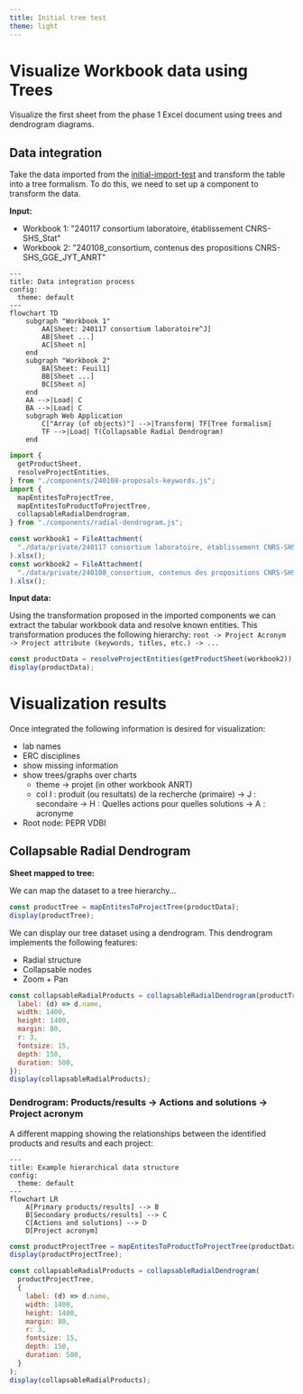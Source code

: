 ```yaml
---
title: Initial tree test
theme: light
---
```


# Visualize Workbook data using Trees

Visualize the first sheet from the phase 1 Excel document using trees and dendrogram diagrams.


## Data integration

Take the data imported from the [initial-import-test](./initial-import-test) and transform the table into a tree formalism.
To do this, we need to set up a component to transform the data.

**Input:**

- Workbook 1: "240117 consortium laboratoire, établissement CNRS-SHS_Stat"
- Workbook 2: "240108_consortium, contenus des propositions CNRS-SHS_GGE_JYT_ANRT"

```mermaid
---
title: Data integration process
config:
  theme: default
---
flowchart TD
    subgraph "Workbook 1"
        AA[Sheet: 240117 consortium laboratoire^J]
        AB[Sheet ...]
        AC[Sheet n]
    end
    subgraph "Workbook 2"
        BA[Sheet: Feuil1]
        BB[Sheet ...]
        BC[Sheet n]
    end
    AA -->|Load| C
    BA -->|Load| C
    subgraph Web Application
        C["Array (of objects)"] -->|Transform| TF[Tree formalism]
        TF -->|Load| T(Collapsable Radial Dendrogram)
    end
```

```js echo
import {
  getProductSheet,
  resolveProjectEntities,
} from "./components/240108-proposals-keywords.js";
import {
  mapEntitesToProjectTree,
  mapEntitesToProductToProjectTree,
  collapsableRadialDendrogram,
} from "./components/radial-dendrogram.js";

const workbook1 = FileAttachment(
  "./data/private/240117 consortium laboratoire, établissement CNRS-SHS_Stat.xlsx"
).xlsx();
const workbook2 = FileAttachment(
  "./data/private/240108_consortium, contenus des propositions CNRS-SHS_GGE_JYT_ANRT.xlsx"
).xlsx();
```

**Input data:**

Using the transformation proposed in the imported components we can extract the tabular workbook data and resolve known entities.
This transformation produces the following hierarchy: `root -> Project Acronym -> Project attribute (keywords, titles, etc.) -> ...`

```js echo
const productData = resolveProjectEntities(getProductSheet(workbook2));
display(productData);
```

# Visualization results

Once integrated the following information is desired for visualization:

- lab names
- ERC disciplines
- show missing information
- show trees/graphs over charts
  - theme → projet (in other workbook ANRT)
  - col I : produit (ou resultats) de la recherche (primaire) → J : secondaire → H : Quelles actions pour quelles solutions → A : acronyme
- Root node: PEPR VDBI

## Collapsable Radial Dendrogram

**Sheet mapped to tree:**

We can map the dataset to a tree hierarchy...

```js echo
const productTree = mapEntitesToProjectTree(productData);
display(productTree);
```

We can display our tree dataset using a dendrogram. This dendrogram implements the following features:

- Radial structure
- Collapsable nodes
- Zoom + Pan

```js echo
const collapsableRadialProducts = collapsableRadialDendrogram(productTree, {
  label: (d) => d.name,
  width: 1400,
  height: 1400,
  margin: 80,
  r: 3,
  fontsize: 15,
  depth: 150,
  duration: 500,
});
display(collapsableRadialProducts);
```

### Dendrogram: Products/results → Actions and solutions → Project acronym

A different mapping showing the relationships between the identified products and results and each project:

```mermaid
---
title: Example hierarchical data structure
config:
  theme: default
---
flowchart LR
    A[Primary products/results] --> B
    B[Secondary products/results] --> C
    C[Actions and solutions] --> D
    D[Project acronym]
```

```js echo
const productProjectTree = mapEntitesToProductToProjectTree(productData);
display(productProjectTree);
```

```js echo
const collapsableRadialProducts = collapsableRadialDendrogram(
  productProjectTree,
  {
    label: (d) => d.name,
    width: 1400,
    height: 1400,
    margin: 80,
    r: 3,
    fontsize: 15,
    depth: 150,
    duration: 500,
  }
);
display(collapsableRadialProducts);
```

